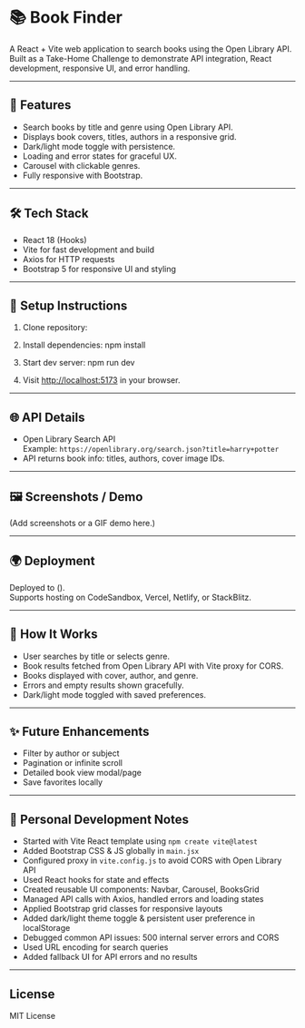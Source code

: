 # 📚 Book Finder

A React + Vite web application to search books using the Open Library API.  
Built as a Take-Home Challenge to demonstrate API integration, React development, responsive UI, and error handling.

---

## 🚀 Features

- Search books by title and genre using Open Library API.
- Displays book covers, titles, authors in a responsive grid.
- Dark/light mode toggle with persistence.
- Loading and error states for graceful UX.
- Carousel with clickable genres.
- Fully responsive with Bootstrap.

---

## 🛠 Tech Stack

- React 18 (Hooks)
- Vite for fast development and build
- Axios for HTTP requests
- Bootstrap 5 for responsive UI and styling

---

## 📂 Setup Instructions

1. Clone repository:




2. Install dependencies:
npm install 
3. Start dev server:
npm run dev


4. Visit [http://localhost:5173](http://localhost:5173) in your browser.

---

## 🌐 API Details

- Open Library Search API  
Example: `https://openlibrary.org/search.json?title=harry+potter`
- API returns book info: titles, authors, cover image IDs.

---

## 🖼 Screenshots / Demo

(Add screenshots or a GIF demo here.)

---

## 🌍 Deployment

Deployed to ().  
Supports hosting on CodeSandbox, Vercel, Netlify, or StackBlitz.

---

## 📘 How It Works

- User searches by title or selects genre.
- Book results fetched from Open Library API with Vite proxy for CORS.
- Books displayed with cover, author, and genre.
- Errors and empty results shown gracefully.
- Dark/light mode toggled with saved preferences.

---

## ✨ Future Enhancements

- Filter by author or subject
- Pagination or infinite scroll
- Detailed book view modal/page
- Save favorites locally

---

## 📓 Personal Development Notes

- Started with Vite React template using `npm create vite@latest`
- Added Bootstrap CSS & JS globally in `main.jsx`
- Configured proxy in `vite.config.js` to avoid CORS with Open Library API
- Used React hooks for state and effects
- Created reusable UI components: Navbar, Carousel, BooksGrid
- Managed API calls with Axios, handled errors and loading states
- Applied Bootstrap grid classes for responsive layouts
- Added dark/light theme toggle & persistent user preference in localStorage
- Debugged common API issues: 500 internal server errors and CORS
- Used URL encoding for search queries
- Added fallback UI for API errors and no results

---

## License

MIT License
